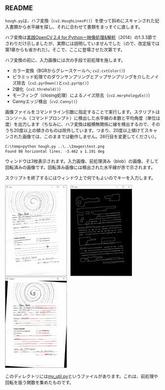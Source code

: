 ## README

`hough.py`は、ハフ変換（`cv2.HoughLinesP()`）を使って斜めにスキャンされた記入書類から水平線を探し、それに合わせて書類をまっすぐに直します。

ハフ変換は[実践OpenCV 2.4 for Pythonー映像処理&解析](https://www.cutt.co.jp/book/978-4-87783-346-6.html)（2014）の1.3.3節でさわりだけ示しましたが、実際には説明していませんでした（ので、改定版では第1章からも省かれた）。そこで、ここに登場させた次第です。

ハフ変換の前に、入力画像には次の手段で前処理を施します。

- カラー変換（BGRからグレースケールへ; `cv2.cvtColor()`)
- ピラミッド処理でのダウンサンプリングとアップサンプリングを介したノイズ除去（`cv2.pyrDown()`と`cv2.pyrUp()`）
- 2値化（`cv2.threhold()`）
- モーフィング（closing処理）によるノイズ除去（`cv2.morphologyEx()`）
- Cannyエッジ検出（`cv2.Canny()`）

画像ファイルをコマンドライン引数に指定することで実行します。スクリプトはコンソール（コマンドプロンプト）に検出した水平線の本数と平均角度（単位は度）を出力します（ちなみに、ハフ変換は縦横無関係に線を検出するので、そのうち20度以上の傾きのものは除外しています。つまり、20度以上傾けてスキャンされた画像では、このままでは動作しません。26行目を変更してください）。

```
C:\temp>python hough.py ..\..\Images\test.png
Found 88 horizontal lines. -3.462 ± 1.191 deg
```

ウィンドウは3枚表示されます。入力画像、前処理済み（blob）の画像、そして回転済みの画像です。回転済み画像には検出された水平線が赤で示されます。

スクリプトを終了するにはウィンドウ上で何でもよいのでキーを入力します。

<img src="images/orig.png" width=200> &nbsp;
<img src="images/blob.png" width=200> &nbsp;
<img src="images/rotated.png" width=200>

このディレクトリには[my_util.py](./my_util.py)というファイルがあります。これは、前処理や回転を扱う関数を集めたものです。
